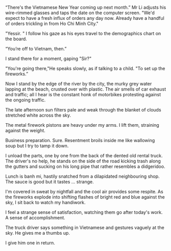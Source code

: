 “There's the Vietnamese New Year coming up next month.” Mr Li adjusts his wire-rimmed glasses and taps the date on the computer screen. "We'd expect to have a fresh influx of orders any day now. Already have a handful of orders trickling in from Ho Chi Minh City."

"Yessir. " I follow his gaze as his eyes travel to the demographics chart on the board.

“You’re off to Vietnam, then.”

I stand there for a moment, gaping "Sir?"

"You're going there,"He speaks slowly, as if talking to a child. "To set up the fireworks.”

Now I stand by the edge of the river by the city, the murky grey water lapping at the beach, crusted over with plastic. The air smells of car exhaust and traffic; all I hear is the constant honk of motorbikes protesting against the ongoing traffic.

The late afternoon sun filters pale and weak through the blanket of clouds stretched white across the sky.

The metal firework pistons are heavy under my arms. I lift them, straining against the weight.

Business preparation. Sure. Resentment broils inside me like wallowing soup but I try to tamp it down.

I unload the parts, one by one from the back of the dented old rental truck. The driver's no help, he stands on the side of the road kicking trash along the gutters and sucking on his long pipe that rather resembles a didgeridoo.

Lunch is banh mi, hastily snatched from a dilapidated neighbouring shop. The sauce is good but it tastes ... strange.

I'm covered in sweat by nightfall and the cool air provides some respite. As the fireworks explode into shifting flashes of bright red and blue against the sky, I sit back to watch my handiwork.

I feel a strange sense of satisfaction, watching them go after today's work. A sense of accomplishment.

The truck driver says something in Vietnamese and gestures vaguely at the sky. He gives me a thumbs up.

I give him one in return.
